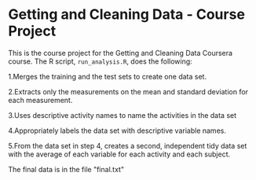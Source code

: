 # Getting and Cleaning Data - Course Project

This is the course project for the Getting and Cleaning Data Coursera course.
The R script, `run_analysis.R`, does the following:

1.Merges the training and the test sets to create one data set.

2.Extracts only the measurements on the mean and standard deviation for each measurement. 

3.Uses descriptive activity names to name the activities in the data set

4.Appropriately labels the data set with descriptive variable names. 

5.From the data set in step 4, creates a second, independent tidy data set with the average of each variable for each activity and each subject.

The final data is in the file "final.txt"

